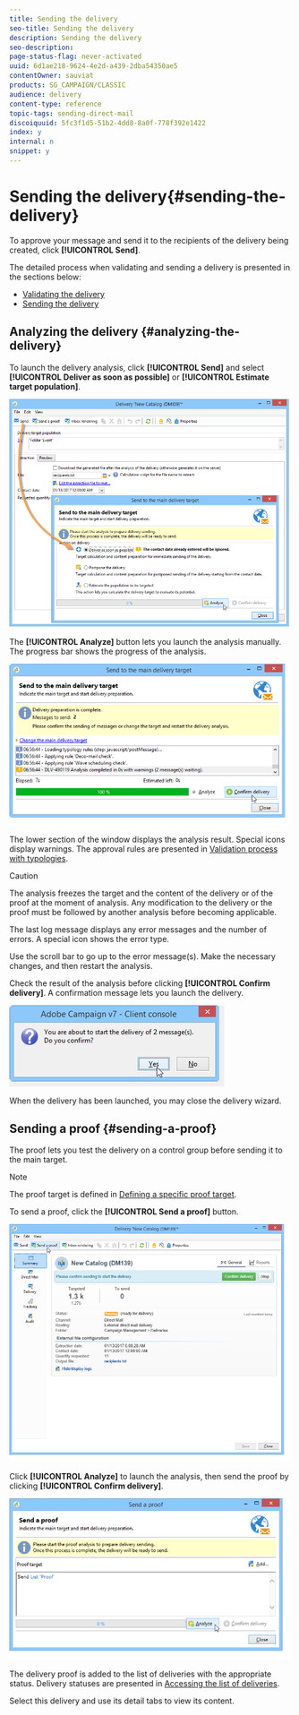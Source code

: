 ```yaml
---
title: Sending the delivery
seo-title: Sending the delivery
description: Sending the delivery
seo-description: 
page-status-flag: never-activated
uuid: 6d1ae218-9624-4e2d-a439-2dba54350ae5
contentOwner: sauviat
products: SG_CAMPAIGN/CLASSIC
audience: delivery
content-type: reference
topic-tags: sending-direct-mail
discoiquuid: 5fc3f1d5-51b2-4dd8-8a0f-778f392e1422
index: y
internal: n
snippet: y
---
```


# Sending the delivery{#sending-the-delivery}

To approve your message and send it to the recipients of the delivery being created, click **[!UICONTROL Send]**.

The detailed process when validating and sending a delivery is presented in the sections below:

* [Validating the delivery](../../delivery/using/steps-validating-the-delivery.md)
* [Sending the delivery](../../delivery/using/sending-the-delivery.md)

## Analyzing the delivery {#analyzing-the-delivery}

To launch the delivery analysis, click **[!UICONTROL Send]** and select **[!UICONTROL Deliver as soon as possible]** or **[!UICONTROL Estimate target population]**.

![](assets/s_ncs_user_postal_del_send.png)

The **[!UICONTROL Analyze]** button lets you launch the analysis manually. The progress bar shows the progress of the analysis.

![](assets/s_ncs_user_postal_del_analyze.png)

The lower section of the window displays the analysis result. Special icons display warnings. The approval rules are presented in [Validation process with typologies](../../delivery/using/steps-validating-the-delivery.md#validation-process-with-typologies).

>[!CAUTION]
>
>The analysis freezes the target and the content of the delivery or of the proof at the moment of analysis. Any modification to the delivery or the proof must be followed by another analysis before becoming applicable.

The last log message displays any error messages and the number of errors. A special icon shows the error type.

Use the scroll bar to go up to the error message(s). Make the necessary changes, and then restart the analysis.

Check the result of the analysis before clicking **[!UICONTROL Confirm delivery]**. A confirmation message lets you launch the delivery.

![](assets/s_ncs_user_postal_del_send_confirm.png)

When the delivery has been launched, you may close the delivery wizard.

## Sending a proof {#sending-a-proof}

The proof lets you test the delivery on a control group before sending it to the main target.

>[!NOTE]
>
>The proof target is defined in [Defining a specific proof target](../../delivery/using/steps-defining-the-target-population.md#defining-a-specific-proof-target).

To send a proof, click the **[!UICONTROL Send a proof]** button.

![](assets/s_ncs_user_postal_bat_send.png)

Click **[!UICONTROL Analyze]** to launch the analysis, then send the proof by clicking **[!UICONTROL Confirm delivery]**.

![](assets/s_ncs_user_postal_bat_analyze.png)

The delivery proof is added to the list of deliveries with the appropriate status. Delivery statuses are presented in [Accessing the list of deliveries](../../delivery/using/accessing-deliveries-information.md#accessing-the-list-of-deliveries).

Select this delivery and use its detail tabs to view its content.
